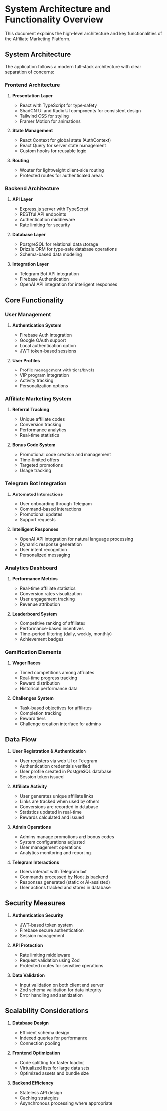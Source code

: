 # System Architecture and Functionality Overview

This document explains the high-level architecture and key functionalities of the Affiliate Marketing Platform.

## System Architecture

The application follows a modern full-stack architecture with clear separation of concerns:

### Frontend Architecture

1. **Presentation Layer**
   - React with TypeScript for type-safety
   - ShadCN UI and Radix UI components for consistent design
   - Tailwind CSS for styling
   - Framer Motion for animations

2. **State Management**
   - React Context for global state (AuthContext)
   - React Query for server state management
   - Custom hooks for reusable logic

3. **Routing**
   - Wouter for lightweight client-side routing
   - Protected routes for authenticated areas

### Backend Architecture

1. **API Layer**
   - Express.js server with TypeScript
   - RESTful API endpoints
   - Authentication middleware
   - Rate limiting for security

2. **Database Layer**
   - PostgreSQL for relational data storage
   - Drizzle ORM for type-safe database operations
   - Schema-based data modeling

3. **Integration Layer**
   - Telegram Bot API integration
   - Firebase Authentication
   - OpenAI API integration for intelligent responses

## Core Functionality

### User Management

1. **Authentication System**
   - Firebase Auth integration
   - Google OAuth support
   - Local authentication option
   - JWT token-based sessions

2. **User Profiles**
   - Profile management with tiers/levels
   - VIP program integration
   - Activity tracking
   - Personalization options

### Affiliate Marketing System

1. **Referral Tracking**
   - Unique affiliate codes
   - Conversion tracking
   - Performance analytics
   - Real-time statistics

2. **Bonus Code System**
   - Promotional code creation and management
   - Time-limited offers
   - Targeted promotions
   - Usage tracking

### Telegram Bot Integration

1. **Automated Interactions**
   - User onboarding through Telegram
   - Command-based interactions
   - Promotional updates
   - Support requests

2. **Intelligent Responses**
   - OpenAI API integration for natural language processing
   - Dynamic response generation
   - User intent recognition
   - Personalized messaging

### Analytics Dashboard

1. **Performance Metrics**
   - Real-time affiliate statistics
   - Conversion rates visualization
   - User engagement tracking
   - Revenue attribution

2. **Leaderboard System**
   - Competitive ranking of affiliates
   - Performance-based incentives
   - Time-period filtering (daily, weekly, monthly)
   - Achievement badges

### Gamification Elements

1. **Wager Races**
   - Timed competitions among affiliates
   - Real-time progress tracking
   - Reward distribution
   - Historical performance data

2. **Challenges System**
   - Task-based objectives for affiliates
   - Completion tracking
   - Reward tiers
   - Challenge creation interface for admins

## Data Flow

1. **User Registration & Authentication**
   - User registers via web UI or Telegram
   - Authentication credentials verified
   - User profile created in PostgreSQL database
   - Session token issued

2. **Affiliate Activity**
   - User generates unique affiliate links
   - Links are tracked when used by others
   - Conversions are recorded in database
   - Statistics updated in real-time
   - Rewards calculated and issued

3. **Admin Operations**
   - Admins manage promotions and bonus codes
   - System configurations adjusted
   - User management operations
   - Analytics monitoring and reporting

4. **Telegram Interactions**
   - Users interact with Telegram bot
   - Commands processed by Node.js backend
   - Responses generated (static or AI-assisted)
   - User actions tracked and stored in database

## Security Measures

1. **Authentication Security**
   - JWT-based token system
   - Firebase secure authentication
   - Session management

2. **API Protection**
   - Rate limiting middleware
   - Request validation using Zod
   - Protected routes for sensitive operations

3. **Data Validation**
   - Input validation on both client and server
   - Zod schema validation for data integrity
   - Error handling and sanitization

## Scalability Considerations

1. **Database Design**
   - Efficient schema design
   - Indexed queries for performance
   - Connection pooling

2. **Frontend Optimization**
   - Code splitting for faster loading
   - Virtualized lists for large data sets
   - Optimized assets and bundle size

3. **Backend Efficiency**
   - Stateless API design
   - Caching strategies
   - Asynchronous processing where appropriate